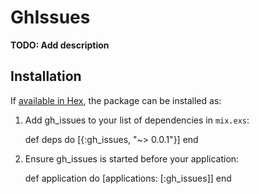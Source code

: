 # GhIssues

**TODO: Add description**

## Installation

If [available in Hex](https://hex.pm/docs/publish), the package can be installed as:

  1. Add gh_issues to your list of dependencies in `mix.exs`:

        def deps do
          [{:gh_issues, "~> 0.0.1"}]
        end

  2. Ensure gh_issues is started before your application:

        def application do
          [applications: [:gh_issues]]
        end

